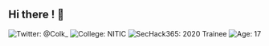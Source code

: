 ## Hi there ! 👋

![Twitter: @Colk_](https://img.shields.io/badge/Twiter-@Colk__-blue?style=for-the-badge)
![College: NITIC](https://img.shields.io/badge/School-NITIC-red?style=for-the-badge)
![SecHack365: 2020 Trainee](https://img.shields.io/badge/SecHack365_2020-Trainee-yellow?style=for-the-badge)
![Age: 17](https://img.shields.io/badge/Age-17-orange?style=for-the-badge)
